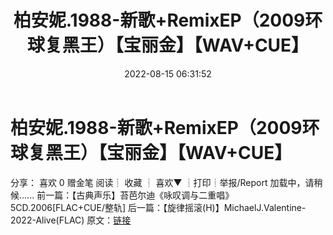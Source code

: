 ﻿---
title: 柏安妮.1988-新歌+RemixEP（2009环球复黑王）【宝丽金】【WAV+CUE】
date: 2022-08-15 06:31:52
categories: WAV车载音乐、镜像
tags: 华语中文
---
# 柏安妮.1988-新歌+RemixEP（2009环球复黑王）【宝丽金】【WAV+CUE】

分享：
喜欢
0
赠金笔
阅读┊
收藏
┊
喜欢▼
┊打印┊举报/Report
加载中，请稍候......
前一篇：【古典声乐】苔芭尔迪《咏叹调与二重唱》5CD.2006[FLAC+CUE/整轨]
后一篇：【旋律摇滚(H)】MichaelJ.Valentine-2022-Alive(FLAC)
原文：[链接](https://blog.sina.com.cn/s/blog_1647c7e7601030yvb.html)